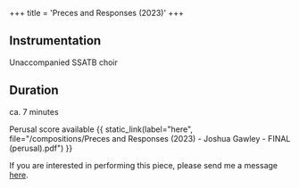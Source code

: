 +++
title = 'Preces and Responses (2023)'
+++

## <b>Instrumentation</b>
Unaccompanied SSATB choir

## <b>Duration</b>
ca. 7 minutes

Perusal score available {{ static_link(label="here", file="/compositions/Preces and Responses (2023) - Joshua Gawley - FINAL (perusal).pdf") }}

If you are interested in performing this piece, please send me a message [here](@/contact/_index.md).
